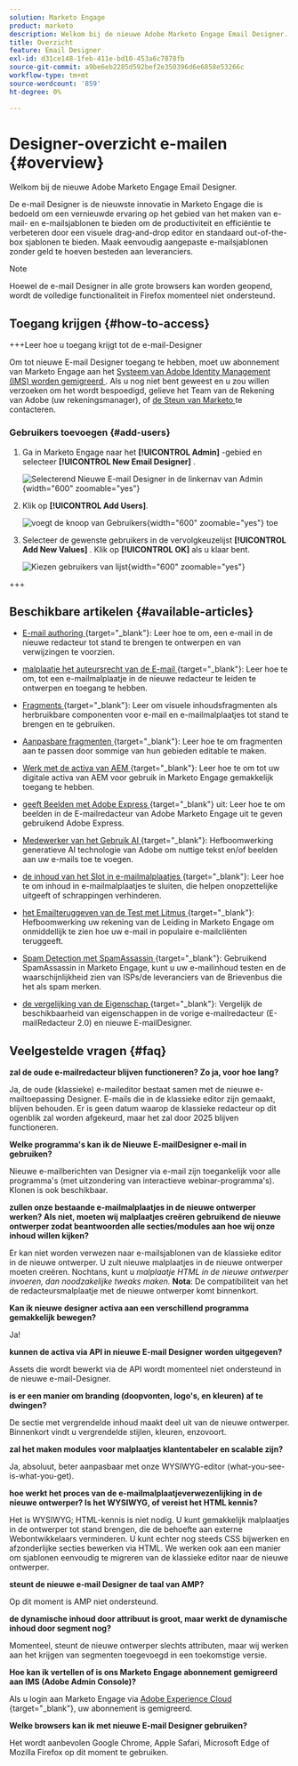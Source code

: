 ```yaml
---
solution: Marketo Engage
product: marketo
description: Welkom bij de nieuwe Adobe Marketo Engage Email Designer.
title: Overzicht
feature: Email Designer
exl-id: d31ce148-1feb-411e-bd10-453a6c7878fb
source-git-commit: a9be6eb2285d592bef2e350396d6e6858e53266c
workflow-type: tm+mt
source-wordcount: '859'
ht-degree: 0%

---
```


# Designer-overzicht e-mailen {#overview}

Welkom bij de nieuwe Adobe Marketo Engage Email Designer.

De e-mail Designer is de nieuwste innovatie in Marketo Engage die is bedoeld om een vernieuwde ervaring op het gebied van het maken van e-mail- en e-mailsjablonen te bieden om de productiviteit en efficiëntie te verbeteren door een visuele drag-and-drop editor en standaard out-of-the-box sjablonen te bieden. Maak eenvoudig aangepaste e-mailsjablonen zonder geld te hoeven besteden aan leveranciers.

>[!NOTE]
>
>Hoewel de e-mail Designer in alle grote browsers kan worden geopend, wordt de volledige functionaliteit in Firefox momenteel niet ondersteund.

## Toegang krijgen {#how-to-access}

+++Leer hoe u toegang krijgt tot de e-mail-Designer

Om tot nieuwe E-mail Designer toegang te hebben, moet uw abonnement van Marketo Engage aan het [ Systeem van Adobe Identity Management (IMS) worden gemigreerd ](https://experienceleague.adobe.com/en/docs/marketo/using/product-docs/administration/marketo-with-adobe-identity/adobe-identity-management-overview). Als u nog niet bent geweest en u zou willen verzoeken om het wordt bespoedigd, gelieve het Team van de Rekening van Adobe (uw rekeningsmanager), of [ de Steun van Marketo ](https://nation.marketo.com/t5/support/ct-p/Support) te contacteren.

### Gebruikers toevoegen {#add-users}

1. Ga in Marketo Engage naar het **[!UICONTROL Admin]** -gebied en selecteer **[!UICONTROL New Email Designer]** .

   ![ Selecterend Nieuwe E-mail Designer in de linkernav van Admin ](assets/overview-1.png){width="600" zoomable="yes"}

1. Klik op **[!UICONTROL Add Users]**.

   ![ voegt de knoop van Gebruikers ](assets/overview-2.png){width="600" zoomable="yes"} toe

1. Selecteer de gewenste gebruikers in de vervolgkeuzelijst **[!UICONTROL Add New Values]** . Klik op **[!UICONTROL OK]** als u klaar bent.

   ![ Kiezen gebruikers van lijst ](assets/overview-3.png){width="600" zoomable="yes"}

+++

## Beschikbare artikelen {#available-articles}

* [ E-mail authoring ](/help/marketo/product-docs/email-marketing/email-designer/email-authoring.md){target="_blank"}: Leer hoe te om, een e-mail in de nieuwe redacteur tot stand te brengen te ontwerpen en van verwijzingen te voorzien.

* [ malplaatje het auteursrecht van de E-mail ](/help/marketo/product-docs/email-marketing/email-designer/email-template-authoring.md){target="_blank"}: Leer hoe te om, tot een e-mailmalplaatje in de nieuwe redacteur te leiden te ontwerpen en toegang te hebben.

* [ Fragments ](/help/marketo/product-docs/email-marketing/email-designer/fragments.md){target="_blank"}: Leer om visuele inhoudsfragmenten als herbruikbare componenten voor e-mail en e-mailmalplaatjes tot stand te brengen en te gebruiken.

* [ Aanpasbare fragmenten ](/help/marketo/product-docs/email-marketing/email-designer/customizable-fragments.md){target="_blank"}: Leer hoe te om fragmenten aan te passen door sommige van hun gebieden editable te maken.

* [ Werk met de activa van AEM ](/help/marketo/product-docs/email-marketing/email-designer/aem-assets.md){target="_blank"}: Leer hoe te om tot uw digitale activa van AEM voor gebruik in Marketo Engage gemakkelijk toegang te hebben.

* [ geeft Beelden met Adobe Express ](/help/marketo/product-docs/email-marketing/email-designer/edit-images-adobe-express.md){target="_blank"} uit: Leer hoe te om beelden in de E-mailredacteur van Adobe Marketo Engage uit te geven gebruikend Adobe Express.

* [ Medewerker van het Gebruik AI ](/help/marketo/product-docs/email-marketing/email-designer/ai-assistant.md){target="_blank"}: Hefboomwerking generatieve AI technologie van Adobe om nuttige tekst en/of beelden aan uw e-mails toe te voegen.

* [ de inhoud van het Slot in e-mailmalplaatjes ](/help/marketo/product-docs/email-marketing/email-designer/content-locking.md){target="_blank"}: Leer hoe te om inhoud in e-mailmalplaatjes te sluiten, die helpen onopzettelijke uitgeeft of schrappingen verhinderen.

* [ het Emailteruggeven van de Test met Litmus ](/help/marketo/product-docs/email-marketing/email-designer/test-email-rendering.md){target="_blank"}: Hefboomwerking uw rekening van de Leiding in Marketo Engage om onmiddellijk te zien hoe uw e-mail in populaire e-mailcliënten teruggeeft.

* [ Spam Detection met SpamAssassin ](/help/marketo/product-docs/email-marketing/email-designer/spam-report.md){target="_blank"}: Gebruikend SpamAssassin in Marketo Engage, kunt u uw e-mailinhoud testen en de waarschijnlijkheid zien van ISPs/de leveranciers van de Brievenbus die het als spam merken.

* [ de vergelijking van de Eigenschap ](/help/marketo/product-docs/email-marketing/email-designer/feature-comparison.md){target="_blank"}: Vergelijk de beschikbaarheid van eigenschappen in de vorige e-mailredacteur (E-mailRedacteur 2.0) en nieuwe E-mailDesigner.

## Veelgestelde vragen {#faq}

**zal de oude e-mailredacteur blijven functioneren? Zo ja, voor hoe lang?**

Ja, de oude (klassieke) e-maileditor bestaat samen met de nieuwe e-mailtoepassing Designer. E-mails die in de klassieke editor zijn gemaakt, blijven behouden. Er is geen datum waarop de klassieke redacteur op dit ogenblik zal worden afgekeurd, maar het zal door 2025 blijven functioneren.

**Welke programma&#39;s kan ik de Nieuwe E-mailDesigner e-mail in gebruiken?**

Nieuwe e-mailberichten van Designer via e-mail zijn toegankelijk voor alle programma&#39;s (met uitzondering van interactieve webinar-programma&#39;s). Klonen is ook beschikbaar.

**zullen onze bestaande e-mailmalplaatjes in de nieuwe ontwerper werken? Als niet, moeten wij malplaatjes creëren gebruikend de nieuwe ontwerper zodat beantwoorden alle secties/modules aan hoe wij onze inhoud willen kijken?**

Er kan niet worden verwezen naar e-mailsjablonen van de klassieke editor in de nieuwe ontwerper. U zult nieuwe malplaatjes in de nieuwe ontwerper moeten creëren. Nochtans, kunt u _malplaatje HTML in de nieuwe ontwerper invoeren, dan noodzakelijke tweaks maken._ **Nota**: De compatibiliteit van het de redacteursmalplaatje met de nieuwe ontwerper komt binnenkort.

**Kan ik nieuwe designer activa aan een verschillend programma gemakkelijk bewegen?**

Ja!

**kunnen de activa via API in nieuwe E-mail Designer worden uitgegeven?**

Assets die wordt bewerkt via de API wordt momenteel niet ondersteund in de nieuwe e-mail-Designer.

**is er een manier om branding (doopvonten, logo&#39;s, en kleuren) af te dwingen?**

De sectie met vergrendelde inhoud maakt deel uit van de nieuwe ontwerper. Binnenkort vindt u vergrendelde stijlen, kleuren, enzovoort.

**zal het maken modules voor malplaatjes klantentabeler en scalable zijn?**

Ja, absoluut, beter aanpasbaar met onze WYSIWYG-editor (what-you-see-is-what-you-get).

**hoe werkt het proces van de e-mailmalplaatjeverwezenlijking in de nieuwe ontwerper? Is het WYSIWYG, of vereist het HTML kennis?**

Het is WYSIWYG; HTML-kennis is niet nodig. U kunt gemakkelijk malplaatjes in de ontwerper tot stand brengen, die de behoefte aan externe Webontwikkelaars verminderen. U kunt echter nog steeds CSS bijwerken en afzonderlijke secties bewerken via HTML. We werken ook aan een manier om sjablonen eenvoudig te migreren van de klassieke editor naar de nieuwe ontwerper.

**steunt de nieuwe e-mail Designer de taal van AMP?**

Op dit moment is AMP niet ondersteund.

**de dynamische inhoud door attribuut is groot, maar werkt de dynamische inhoud door segment nog?**

Momenteel, steunt de nieuwe ontwerper slechts attributen, maar wij werken aan het krijgen van segmenten toegevoegd in een toekomstige versie.

**Hoe kan ik vertellen of is ons Marketo Engage abonnement gemigreerd aan IMS (Adobe Admin Console)?**

Als u login aan Marketo Engage via [ Adobe Experience Cloud ](https://experiencecloud.adobe.com/){target="_blank"}, uw abonnement is gemigreerd.

**Welke browsers kan ik met nieuwe E-mail Designer gebruiken?**

Het wordt aanbevolen Google Chrome, Apple Safari, Microsoft Edge of Mozilla Firefox op dit moment te gebruiken.
